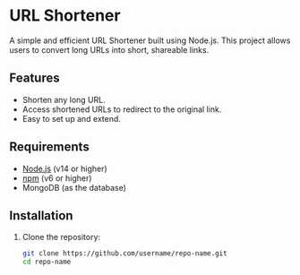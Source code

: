 # URL Shortener

A simple and efficient URL Shortener built using Node.js. This project allows users to convert long URLs into short, shareable links.

## Features
- Shorten any long URL.
- Access shortened URLs to redirect to the original link.
- Easy to set up and extend.

## Requirements
- [Node.js](https://nodejs.org/) (v14 or higher)
- [npm](https://www.npmjs.com/) (v6 or higher)
- MongoDB (as the database)

## Installation
1. Clone the repository:
   ```bash
   git clone https://github.com/username/repo-name.git
   cd repo-name
